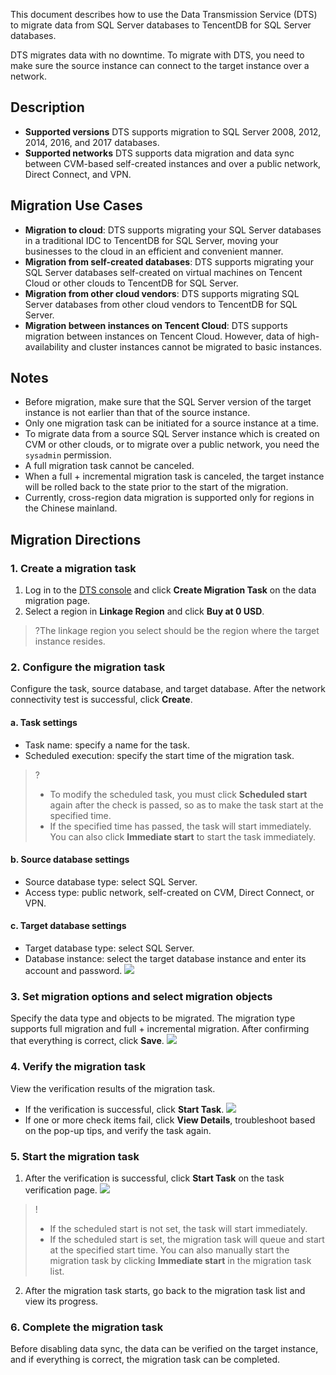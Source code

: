 This document describes how to use the Data Transmission Service (DTS) to migrate data from SQL Server databases to TencentDB for SQL Server databases.

DTS migrates data with no downtime. To migrate with DTS, you need to make sure the source instance can connect to the target instance over a network.

## Description
- **Supported versions**
DTS supports migration to SQL Server 2008, 2012, 2014, 2016, and 2017 databases.
- **Supported networks**
DTS supports data migration and data sync between CVM-based self-created instances and over a public network, Direct Connect, and VPN.

## Migration Use Cases
- **Migration to cloud**: DTS supports migrating your SQL Server databases in a traditional IDC to TencentDB for SQL Server, moving your businesses to the cloud in an efficient and convenient manner.
- **Migration from self-created databases**: DTS supports migrating your SQL Server databases self-created on virtual machines on Tencent Cloud or other clouds to TencentDB for SQL Server.
- **Migration from other cloud vendors**: DTS supports migrating SQL Server databases from other cloud vendors to TencentDB for SQL Server.
- **Migration between instances on Tencent Cloud**: DTS supports migration between instances on Tencent Cloud. However, data of high-availability and cluster instances cannot be migrated to basic instances.

## Notes
- Before migration, make sure that the SQL Server version of the target instance is not earlier than that of the source instance.
- Only one migration task can be initiated for a source instance at a time.
- To migrate data from a source SQL Server instance which is created on CVM or other clouds, or to migrate over a public network, you need the `sysadmin` permission.
- A full migration task cannot be canceled.
- When a full + incremental migration task is canceled, the target instance will be rolled back to the state prior to the start of the migration.
- Currently, cross-region data migration is supported only for regions in the Chinese mainland.

## Migration Directions
### 1. Create a migration task
1) Log in to the [DTS console](https://console.cloud.tencent.com/dts) and click **Create Migration Task** on the data migration page.
2) Select a region in **Linkage Region** and click **Buy at 0 USD**.
>?The linkage region you select should be the region where the target instance resides.

### 2. Configure the migration task
Configure the task, source database, and target database. After the network connectivity test is successful, click **Create**.

#### a. Task settings
- Task name: specify a name for the task.
- Scheduled execution: specify the start time of the migration task.
>?
>- To modify the scheduled task, you must click **Scheduled start** again after the check is passed, so as to make the task start at the specified time.
>- If the specified time has passed, the task will start immediately. You can also click **Immediate start** to start the task immediately.

#### b. Source database settings
- Source database type: select SQL Server.
- Access type: public network, self-created on CVM, Direct Connect, or VPN.

#### c. Target database settings
- Target database type: select SQL Server.
- Database instance: select the target database instance and enter its account and password.
![](https://main.qcloudimg.com/raw/0c0db8639cc644fbf56d12d94ae8d24c.png) 

 

### 3. Set migration options and select migration objects
Specify the data type and objects to be migrated. The migration type supports full migration and full + incremental migration. After confirming that everything is correct, click **Save**.
 ![](https://main.qcloudimg.com/raw/3bf88e9f3ea08c1c873ec91112261560.png) 

### 4. Verify the migration task
View the verification results of the migration task.
- If the verification is successful, click **Start Task**.
![](https://main.qcloudimg.com/raw/1c7cc5db78038606e3f8f8d38baa91b4.png)
- If one or more check items fail, click **View Details**, troubleshoot based on the pop-up tips, and verify the task again.

### 5. Start the migration task
1) After the verification is successful, click **Start Task** on the task verification page.
![](https://main.qcloudimg.com/raw/695aa8aef7df1095807a19a8bd7c7c13.png)
>!
>- If the scheduled start is not set, the task will start immediately.
>- If the scheduled start is set, the migration task will queue and start at the specified start time. You can also manually start the migration task by clicking **Immediate start** in the migration task list.
>
2) After the migration task starts, go back to the migration task list and view its progress.


### 6. Complete the migration task
Before disabling data sync, the data can be verified on the target instance, and if everything is correct, the migration task can be completed.
